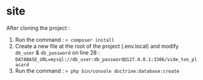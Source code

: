 # site

After cloning the project :

1. Run the command : ```> composer install```
2. Create a new file at the root of the project (.env.local) and modify ```db_user``` & ```db_password``` on line 28 : 
```DATABASE_URL=mysql://db_user:db_password@127.0.0.1:3306/vide_ton_placard```
3. Run the command : ```> php bin/console doctrine:database:create```
